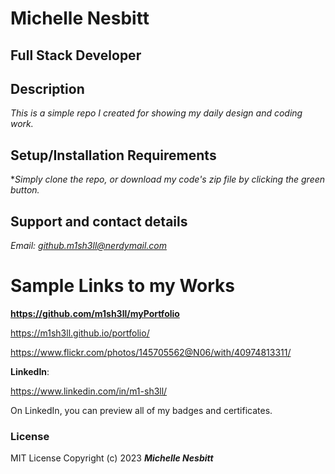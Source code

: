 # Michelle Nesbitt

## Full Stack Developer

## Description

*This is a simple repo I created for showing my daily design and coding work.*

## Setup/Installation Requirements

**Simply clone the repo, or download my code's zip file by clicking the green button.*

## Support and contact details

*Email: github.m1sh3ll@nerdymail.com*

# Sample Links to my Works

**https://github.com/m1sh3ll/myPortfolio**

https://m1sh3ll.github.io/portfolio/

https://www.flickr.com/photos/145705562@N06/with/40974813311/

**LinkedIn**:

https://www.linkedin.com/in/m1-sh3ll/

On LinkedIn, you can preview all of my badges and certificates.

### License

MIT License
Copyright (c) 2023 ***Michelle Nesbitt***

